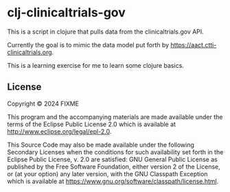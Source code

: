 # clj-clinicaltrials-gov

This is a script in clojure that pulls data from the clinicaltrials.gov API.

Currently the goal is to mimic the data model put forth by https://aact.ctti-clinicaltrials.org.

This is a learning exercise for me to learn some clojure basics.

## License

Copyright © 2024 FIXME

This program and the accompanying materials are made available under the
terms of the Eclipse Public License 2.0 which is available at
http://www.eclipse.org/legal/epl-2.0.

This Source Code may also be made available under the following Secondary
Licenses when the conditions for such availability set forth in the Eclipse
Public License, v. 2.0 are satisfied: GNU General Public License as published by
the Free Software Foundation, either version 2 of the License, or (at your
option) any later version, with the GNU Classpath Exception which is available
at https://www.gnu.org/software/classpath/license.html.
